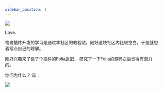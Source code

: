```yaml
---
sidebar_position: 1
---
```



![](https://s2.loli.net/2023/08/10/ZfDBeQ762cn9NFT.jpg)

Love.

笔者插件开发的学习是通过本社区的教程贴，刚好这块社区内比较空白，于是就想着写点自己的理解。

刚好兴趣来了做了个插件的Folia[适配](https://www.mcbbs.net/thread-1445345-1-1.html)， 研究了一下Folia的源码之后觉得有潜力的。

你问为什么？ 诺：

![](https://s2.loli.net/2023/08/10/q9bVX7OISKHt34n.png)